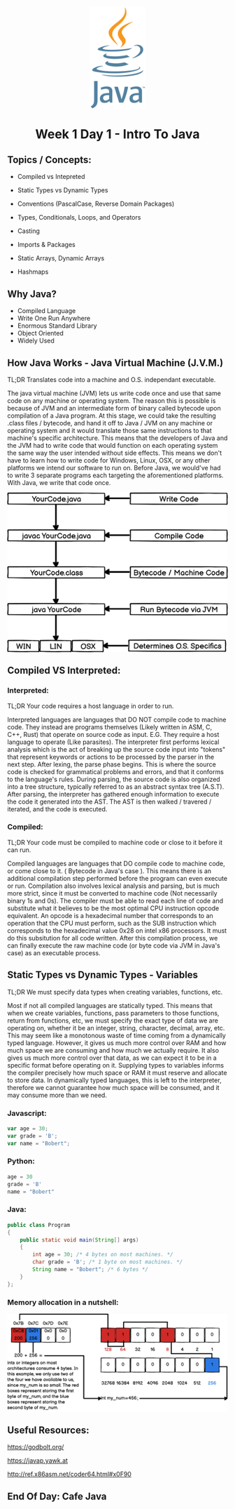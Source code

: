 <div align="center">
	<img align="center" src="../../res/img/java_logo.png" width=128 />
	<h1>Week 1 Day 1 - Intro To Java</h1>
</div>

## Topics / Concepts:

* Compiled vs Intepreted

* Static Types vs Dynamic Types

* Conventions (PascalCase, Reverse Domain Packages)

* Types, Conditionals, Loops, and Operators

* Casting

* Imports & Packages

* Static Arrays, Dynamic Arrays

* Hashmaps

## Why Java?

* Compiled Language
* Write One Run Anywhere
* Enormous Standard Library
* Object Oriented
* Widely Used

## How Java Works - Java Virtual Machine (J.V.M.)

TL;DR Translates code into a machine and O.S. independant executable.

The java virtual machine (JVM) lets us write code once and use that same code on any machine or operating system. The reason this is possible is because of JVM and an intermediate form of binary called bytecode upon compilation of a Java program. At this stage, we could take the resulting .class files / bytecode, and hand it off to Java / JVM on any machine or operating system and it would translate those same instructions to that machine's specific architecture. This means that the developers of Java and the JVM had to write code that would function on each operating system the same way the user intended without side effects. This means we don't have to learn how to write code for Windows, Linux, OSX, or any other platforms we intend our software to run on. Before Java, we would've had to write 3 separate programs each targeting the aforementioned platforms. With Java, we write that code once.

<div align="center">
	<img align="center" src="../../res/img/java_compilation.png" />
</div>

## Compiled VS Interpreted:

### Interpreted:

TL;DR Your code requires a host language in order to run.

Interpreted languages are languages that DO NOT compile code to machine code. They instead are programs themselves (Likely written in ASM, C, C++, Rust) that operate on source code as input. E.G. They require a host language to operate (Like parasites). The interpreter first performs lexical analysis which is the act of breaking up the source code input into "tokens" that represent keywords or actions to be processed by the parser in the next step. After lexing, the parse phase begins. This is where the source code is checked for grammatical problems and errors, and that it conforms to the language's rules. During parsing, the source code is also organized into a tree structure, typically referred to as an abstract syntax tree (A.S.T). After parsing, the interpreter has gathered enough information to execute the code it generated into the AST. The AST is then walked / travered / iterated, and the code is executed.

### Compiled:

TL;DR Your code must be compiled to machine code or close to it before it can run.

Compiled languages are languages that DO compile code to machine code, or come close to it. ( Bytecode in Java's case ). This means there is an additional compilation step performed before the program can even execute or run. Compilation also involves lexical analysis and parsing, but is much more strict, since it must be converted to machine code (Not necessarily binary 1s and 0s). The compiler must be able to read each line of code and substitute what it believes to be the most optimal CPU instruction opcode equivalent. An opcode is a hexadecimal number that corresponds to an operation that the CPU must perform, such as the SUB instruction which corresponds to the hexadecimal value 0x28 on intel x86 processors. It must do this subsitution for all code written. After this compilation process, we can finally execute the raw machine code (or byte code via JVM in Java's case) as an executable process.

## Static Types vs Dynamic Types - Variables

TL;DR We must specify data types when creating variables, functions, etc.

Most if not all compiled languages are statically typed. This means that when we create variables, functions, pass parameters to those functions, return from functions, etc, we must specify the exact type of data we are operating on, whether it be an integer, string, character, decimal, array, etc. This may seem like a monotonous waste of time coming from a dynamically typed language. However, it gives us much more control over RAM and how much space we are consuming and how much we actually require. It also gives us much more control over that data, as we can expect it to be in a specific format before operating on it. Supplying types to variables informs the compiler precisely how much space or RAM it must reserve and allocate to store data. In dynamically typed languages, this is left to the interpreter, therefore we cannot guarantee how much space will be consumed, and it may consume more than we need.

### Javascript:

```js
var age = 30;
var grade = 'B';
var name = "Bobert";
```

### Python:

```python
age = 30
grade = 'B'
name = "Bobert"
```

### Java:

```java
public class Program
{
	public static void main(String[] args)
	{
		int age = 30; /* 4 bytes on most machines. */
		char grade = 'B'; /* 1 byte on most machines. */
		String name = "Bobert"; /* 6 bytes */
	}
};
```

### Memory allocation in a nutshell:

<div align="center">
	<img align="center" src="../../res/img/alloc.png" />
</div>

## Useful Resources:

https://godbolt.org/

https://javap.yawk.at

http://ref.x86asm.net/coder64.html#x0F90

## End Of Day: Cafe Java

